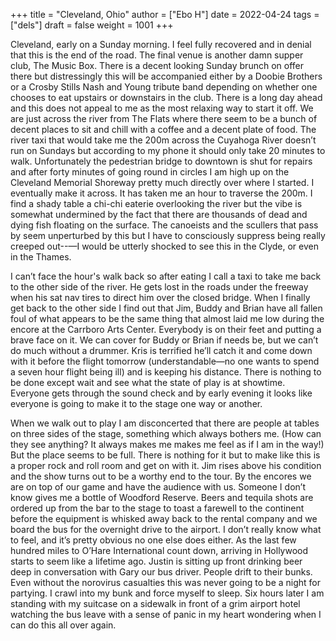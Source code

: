 +++
title = "Cleveland, Ohio"
author = ["Ebo H"]
date = 2022-04-24
tags = ["dels"]
draft = false
weight = 1001
+++

Cleveland, early on a Sunday morning. I feel fully recovered and in denial that this is the end of the road. The final venue is another damn supper club, The Music Box. There is a decent looking Sunday brunch on offer there but distressingly this will be accompanied either by a Doobie Brothers or a Crosby Stills Nash and Young tribute band depending on whether one chooses to eat upstairs or downstairs in the club. There is a long day ahead and this does not appeal to me as the most relaxing way to start it off. We are just across the river from The Flats where there seem to be a bunch of decent places to sit and chill with a coffee and a decent plate of food. The river taxi that would take me the 200m across the Cuyahoga River doesn’t run on Sundays but according to my phone it should only take 20 minutes to walk. Unfortunately the pedestrian bridge to downtown is shut for repairs and after forty minutes of going round in circles I am high up on the Cleveland Memorial Shoreway pretty much directly over where I started. I eventually make it across. It has taken me an hour to traverse the 200m. I find a shady table a chi-chi eaterie overlooking the river but the vibe is somewhat undermined by the fact that there are thousands of dead and dying fish floating on the surface. The canoeists and the scullers that pass by seem unperturbed by this but I have to consciously suppress being really creeped out--—I would be utterly shocked to see this in the Clyde, or even in the Thames.

I can’t face the hour's walk back so after eating I call a taxi to take me back to the other side of the river. He gets lost in the roads under the freeway when his sat nav tires to direct him over the closed bridge. When I finally get back to the other side I find out that Jim, Buddy and Brian have all fallen foul of what appears to be the same thing that almost laid me low during the encore at the Carrboro Arts Center. Everybody is on their feet and putting a brave face on it. We can cover for Buddy or Brian if needs be, but we can’t do much without a drummer. Kris is terrified he’ll catch it and come down with it before the flight tomorrow (understandable—no one wants to spend a seven hour flight being ill) and is keeping his distance. There is nothing to be done except wait and see what the state of play is at showtime. Everyone gets through the sound check and by early evening it looks like everyone is going to make it to the stage one way or another.

When we walk out to play I am disconcerted that there are people at tables on three sides of the stage, something which always bothers me. (How can they see anything? It always makes me makes me feel as if I am in the way!) But the place seems to be full. There is nothing for it but to make like this is a proper rock and roll room and get on with it. Jim rises above his condition and the show turns out to be a worthy end to the tour. By the encores we are on top of our game and have the audience with us. Someone I don’t know gives me a bottle of Woodford Reserve. Beers and tequila shots are ordered up from the bar to the stage to toast a farewell to the continent before the equipment is whisked away back to the rental company and we board the bus for the overnight drive to the airport. I don’t really know what to feel, and it’s pretty obvious no one else does either. As the last few hundred miles to O’Hare International count down, arriving in Hollywood starts to seem like a lifetime ago. Justin is sitting up front drinking beer deep in conversation with Gary our bus driver. People drift to their bunks. Even without the norovirus casualties this was never going to be a night for partying. I crawl into my bunk and force myself to sleep. Six hours later I am standing with my suitcase on a sidewalk in front of a grim airport hotel watching the bus leave with a sense of panic in my heart wondering when I can do this all over again.
